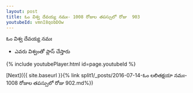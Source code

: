 ```yaml
---
layout: post
title: ఓం విశ్వ దేవయ్య నమః- 1008 రోజుల తపస్సులో రోజు  903
youtubeId: vmnI8qobDOw
---
```

 
 
 ఓం విశ్వ దేవయ్య నమః  
 
 -  ఎవరు విశ్వంతో ప్లాస్ చేస్తారు 
 
  
 
  
 
 
 
 
 
 


{% include youtubePlayer.html id=page.youtubeId %}
 
[Next]({{ site.baseurl }}{% link  split1/_posts/2016-07-14-ఓం లలితక్షయా నమః- 1008 రోజుల తపస్సులో రోజు  902.md%})
 
